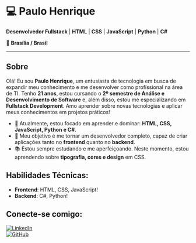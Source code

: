 # 💻 Paulo Henrique  
**Desenvolvedor Fullstack** | **HTML** | **CSS** | **JavaScript** | **Python** | **C#**

📍 **Brasília / Brasil**

---

## Sobre

Olá! Eu sou **Paulo Henrique**, um entusiasta de tecnologia em busca de expandir meu conhecimento e me desenvolver como profissional na área de TI. Tenho **21 anos**, estou cursando o **2º semestre de Análise e Desenvolvimento de Software** e, além disso, estou me especializando em **Fullstack Development**. Amo aprender sobre novas tecnologias e aplicar meus conhecimentos em projetos práticos!

- 🌱 Atualmente, estou focado em aprender e dominar: **HTML, CSS, JavaScript, Python e C#**.
- 🎯 Meu objetivo é me tornar um desenvolvedor completo, capaz de criar aplicações tanto no **frontend** quanto no **backend**.
- 📚 Estou sempre estudando e me aperfeiçoando. Neste momento, estou aprendendo sobre **tipografia, cores e design** em CSS.
  
## Habilidades Técnicas:

- **Frontend**: HTML, CSS, JavaScript!
- **Backend**: C#, Python!

## Conecte-se comigo:

[![LinkedIn](https://img.shields.io/badge/LinkedIn-000?style=for-the-badge&logo=linkedin&logoColor=white)](https://www.linkedin.com/in/paulo-matos-0b658031b/)  
[![GitHub](https://img.shields.io/badge/GitHub-000?style=for-the-badge&logo=github&logoColor=white)](https://github.com/Paulomatos104?)  

